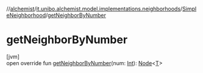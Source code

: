 //[alchemist](../../../index.md)/[it.unibo.alchemist.model.implementations.neighborhoods](../index.md)/[SimpleNeighborhood](index.md)/[getNeighborByNumber](get-neighbor-by-number.md)

# getNeighborByNumber

[jvm]\
open override fun [getNeighborByNumber](get-neighbor-by-number.md)(num: [Int](https://kotlinlang.org/api/latest/jvm/stdlib/kotlin/-int/index.html)): [Node](../../it.unibo.alchemist.model.interfaces/-node/index.md)<[T](index.md)>
